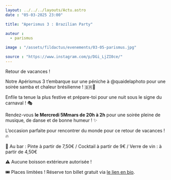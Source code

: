 ```yaml
---
layout: ../../../layouts/Actu.astro
date : "05-03-2025 23:00"

title: "Aperismus 3 : Brazilian Party"

auteur :
  - parismus

image : "/assets/fildactus/evenements/03-05-parismus.jpg"

source : "https://www.instagram.com/p/DGi_LjZI0ce/"
---
```


Retour de vacances !

Notre Apérismus 3 t’embarque sur une péniche à @quaidelaphoto pour une soirée samba et chaleur brésilienne ! 🇧🇷💃

Enfile ta tenue la plus festive et prépare-toi pour une nuit sous le signe du carnaval ! 🎭

Rendez-vous __le Mercredi 5Mmars de 20h à 2h__ pour une soirée pleine de musique, de danse et de bonne humeur ! ✨

L’occasion parfaite pour rencontrer du monde pour ce retour de vacances ! 🔥

🍹 Au bar : Pinte à partir de 7,50€ / Cocktail à partir de 9€ / Verre de vin : à partir de 4,50€

⚠️ Aucune boisson extérieure autorisée !

🎟️ Places limitées ! Réserve ton billet gratuit via [le lien en bio](https://www.billetweb.fr/aperismus-brazilian-party1).